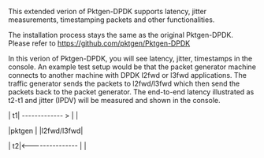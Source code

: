 
This extended verion of Pktgen-DPDK supports latency, jitter measurements, timestamping packets and other functionalities. 

The installation process stays the same as the original Pktgen-DPDK. Please refer to https://github.com/pktgen/Pktgen-DPDK 

In this verion of Pktgen-DPDK, you will see latency, jitter, timestamps in the console. An example test setup would be that the packet generator machine connects to another machine with DPDK l2fwd or l3fwd applications. The traffic generator sends the packets to l2fwd/l3fwd which then send the packets back to the packet generator. The end-to-end latency illustrated as t2-t1 and jitter (IPDV) will be measured and shown in the console. 

 |     t1| ------------- > |           |

 |pktgen |                 |l2fwd/l3fwd|

 |     t2|<--------------- |           |





